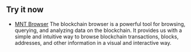 ## Try it now

- [MNT Browser](https://main.metabasenet.site/)
  The blockchain browser is a powerful tool for browsing, querying, and analyzing data on the blockchain. It provides us with a simple and intuitive way to browse blockchain transactions, blocks, addresses, and other information in a visual and interactive way.

<!-- ## Recommended IDE Setup

- [VS Code](https://code.visualstudio.com/) + [Volar](https://marketplace.visualstudio.com/items?itemName=Vue.volar) (and disable Vetur) + [TypeScript Vue Plugin (Volar)](https://marketplace.visualstudio.com/items?itemName=Vue.vscode-typescript-vue-plugin). -->
